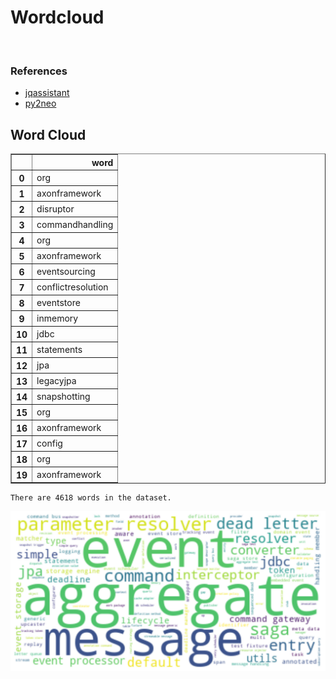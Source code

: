 # Wordcloud
<br>  

### References
- [jqassistant](https://jqassistant.org)
- [py2neo](https://py2neo.org/2021.1/)





## Word Cloud




<div>
<table border="1" class="dataframe">
  <thead>
    <tr style="text-align: right;">
      <th></th>
      <th>word</th>
    </tr>
  </thead>
  <tbody>
    <tr>
      <th>0</th>
      <td>org</td>
    </tr>
    <tr>
      <th>1</th>
      <td>axonframework</td>
    </tr>
    <tr>
      <th>2</th>
      <td>disruptor</td>
    </tr>
    <tr>
      <th>3</th>
      <td>commandhandling</td>
    </tr>
    <tr>
      <th>4</th>
      <td>org</td>
    </tr>
    <tr>
      <th>5</th>
      <td>axonframework</td>
    </tr>
    <tr>
      <th>6</th>
      <td>eventsourcing</td>
    </tr>
    <tr>
      <th>7</th>
      <td>conflictresolution</td>
    </tr>
    <tr>
      <th>8</th>
      <td>eventstore</td>
    </tr>
    <tr>
      <th>9</th>
      <td>inmemory</td>
    </tr>
    <tr>
      <th>10</th>
      <td>jdbc</td>
    </tr>
    <tr>
      <th>11</th>
      <td>statements</td>
    </tr>
    <tr>
      <th>12</th>
      <td>jpa</td>
    </tr>
    <tr>
      <th>13</th>
      <td>legacyjpa</td>
    </tr>
    <tr>
      <th>14</th>
      <td>snapshotting</td>
    </tr>
    <tr>
      <th>15</th>
      <td>org</td>
    </tr>
    <tr>
      <th>16</th>
      <td>axonframework</td>
    </tr>
    <tr>
      <th>17</th>
      <td>config</td>
    </tr>
    <tr>
      <th>18</th>
      <td>org</td>
    </tr>
    <tr>
      <th>19</th>
      <td>axonframework</td>
    </tr>
  </tbody>
</table>
</div>



    There are 4618 words in the dataset.



    
![png](Wordcloud_files/Wordcloud_10_1.png)
    

